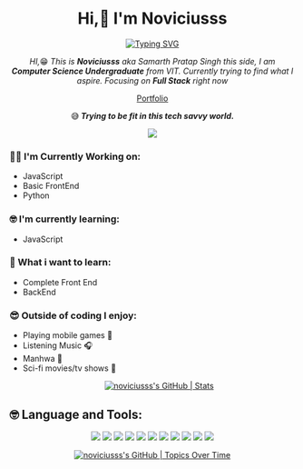 <h1 align="center">Hi,👋 I'm Noviciusss</h1>
<p align="center">
  <a href="https://git.io/typing-svg"><img src="https://readme-typing-svg.demolab.com?font=Fira+Code&weight=100&pause=1000&center=true&vCenter=true&random=true&height=60&lines=Aspiring+AI+and+ML+engineer;Diving+into+Full+Stack;Computer+Science+Undergraduate;Knowledge+Hungry" alt="Typing SVG" /></a>
</p>
<p align="center">
  <em>
  HI,</em>😁<em> This is <b>Noviciusss</b> aka Samarth Pratap Singh this side, I am <b> Computer Science Undergraduate</b> from VIT. Currently trying to find what I aspire. Focusing on <b>Full Stack</b> right now
  </em>
  </p>
<p align="center">
    <a href="https://noviciusss.github.io/portfolio/" styles="text-decoration :None">Portfolio</a>
</p>
<p align="center">
  😅<em><b> Trying to be fit in this tech savvy world.</b></em>
</p>
<p align="center">
  <a href="https://github.com/noviciusss/github-profile-views-counter">
    <img src="https://komarev.com/ghpvc/?username=noviciusss&style=for-the-badge">
  </a>
</p>

### :technologist: I'm Currently Working on:


- JavaScript
- Basic FrontEnd
-  Python
### :nerd_face: I'm currently learning:

- JavaScript


### 🤔  What i want to learn:
- Complete Front End
- BackEnd
### 😎 Outside of coding I enjoy:

- Playing mobile games 📱
- Listening Music 🎧
- Manhwa 📖
- Sci-fi movies/tv shows :vulcan_salute:
  <p align="center">
  <a href="https://quine.sh?utm_source=widgets&utm_campaign=noviciusss">
    <img src="https://stats.quine.sh/noviciusss/github?theme=dark" alt="noviciusss's GitHub | Stats">
  </a>
</p>
<h2>🤓 Language and Tools: </h2>
<p align="center">
<!--Html--><img src ="https://img.shields.io/badge/-HTML5-%23E34F26?logo=html5&logoColor=white&style=for-the-badge">
<!--Css--><img src ="https://img.shields.io/badge/-css3-%231572B6?logo=css3&logoColor=white&style=for-the-badge">
<!--js--><img src ="https://img.shields.io/badge/-JavaScript-F7DF1E?logo=javascript&logoColor=black&style=for-the-badge">
<!--python--><img src ="https://img.shields.io/badge/python-3670A0?style=for-the-badge&logo=python&logoColor=ffdd54">
<!--c+--><img src ="https://img.shields.io/badge/-C++-%2300599C?logo=cplusplus&logoColor=white&style=for-the-badge">
<!--Figma--><img src ="https://img.shields.io/badge/figma-F24E1E?logo=figma&logoColor=white&style=for-the-badge">
<!--github--><img src ="https://img.shields.io/badge/GitHub-black?logo=github&logoColor=white&style=for-the-badge">
<!--git--><img src ="https://img.shields.io/badge/Git-F24E1E?logo=git&logoColor=white&style=for-the-badge">
<!--tkinter--><img src ="https://img.shields.io/badge/tkinter-grey?&style=for-the-badge">
<!--customtkinter--><img src ="https://img.shields.io/badge/CustomTkinter-344472?&style=for-the-badge">
<!--git--><img src ="https://img.shields.io/badge/Gui%20library-F96167?&style=for-the-badge">



</p>

<p align="center">
  <a href="https://quine.sh?utm_source=widgets&utm_campaign=noviciusss">
    <img src="https://stats.quine.sh/noviciusss/topics-over-time?theme=dark" alt="noviciusss's GitHub | Topics Over Time">
  </a>
</p>
  <!---
noviciusss/noviciusss is a ✨ special ✨ repository because its `README.md` (this file) appears on your GitHub profile.
You can click the Preview link to take a look at your changes.
--->
